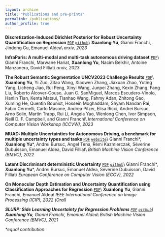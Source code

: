 ```yaml
---
layout: archive
title: "Publications and pre-prints"
permalink: /publications/
author_profile: true
---
```


<strong>Discretization-Induced Dirichlet Posterior for Robust Uncertainty Quantification on Regression</strong> [`PDF`](https://arxiv.org/abs/2308.09065) [`github`](https://github.com/ENSTA-U2IS/DIDO)\\
<strong>Xuanlong Yu</strong>, Gianni Franchi, Jindong Gu, Emanuel Aldea\\
<em>arxiv, 2023</em>


<strong>InfraParis: A multi-modal and multi-task autonomous driving dataset</strong> [`PDF`](https://arxiv.org/abs/2309.15751)\\
Gianni Franchi, Marwane Hariat, <strong>Xuanlong Yu</strong>, Nacim Belkhir, Antoine Manzanera, David Filliat\\
<em>arxiv, 2023</em>

<strong>The Robust Semantic Segmentation UNCV2023 Challenge Results</strong> [`PDF`](https://arxiv.org/abs/2309.15478)\\
<strong>Xuanlong Yu</strong>, Yi Zuo, Zitao Wang, Xiaowen Zhang, Jiaxuan Zhao, Yuting Yang, Licheng Jiao,
Rui Peng, Xinyi Wang, Junpei Zhang, Kexin Zhang, Fang Liu, Roberto Alcover-Couso, Juan C. SanMiguel,
Marcos Escudero-Vinolo, Hanlin Tian, Kenta Matsui, Tianhao Wang, Fahmy Adan,
Zhitong Gao, Xuming He, Quentin Bouniot, Hossein Moghaddam, Shyam Nandan Rai, Fabio Cermelli, 
Carlo Masone, Andrea Pilzer, Elisa Ricci, Andrei Bursuc, Arno Solin, Martin Trapp, 
Rui Li, Angela Yao, Wenlong Chen, Ivor Simpson, Neill D. F. Campbell, and Gianni Franchi\\
<em>International Conference on Computer Vision Workshop (ICCVW), 2023</em>

<strong>MUAD: Multiple Uncertainties for Autonomous Driving, a benchmark for multiple uncertainty types and tasks</strong> [`PDF`](https://arxiv.org/abs/2203.01437) [`website`](https://muad-dataset.github.io/)\\
Gianni Franchi\*, <strong>Xuanlong Yu</strong>\*, Andrei Bursuc, Angel Tena, Rémi Kazmierczak, Séverine Dubuisson, Emanuel Aldea, David Filliat\\
<em>British Machine Vision Conference (BMVC), 2022</em>

<strong>Latent Discriminant deterministic Uncertainty</strong> [`PDF`](https://link.springer.com/chapter/10.1007/978-3-031-19775-8_15) [`github`](https://github.com/ENSTA-U2IS/LDU)\\
Gianni Franchi\*, <strong>Xuanlong Yu</strong>\*, Andrei Bursuc, Emanuel Aldea, Severine Dubuisson, David Filliat\\
<em>European Conference on Computer Vision (ECCV), 2022</em>

<strong>On Monocular Depth Estimation and Uncertainty Quantification using Classification Approaches for Regression</strong> [`PDF`](https://arxiv.org/abs/2202.12369)\\
<strong>Xuanlong Yu</strong>, Gianni Franchi, Emanuel Aldea\\
<em>IEEE International Conference on Image Processing (ICIP), 2022<em> (Oral)

<strong>SLURP: Side Learning Uncertainty for Regression Problems</strong> [`PDF`](https://arxiv.org/abs/2110.11182) [`github`](https://github.com/xuanlongORZ/SLURP_uncertainty_estimate)\\
<strong>Xuanlong Yu</strong>, Gianni Franchi, Emanuel Aldea\\
<em>British Machine Vision Conference (BMVC), 2021<em>

 \*equal contribution
